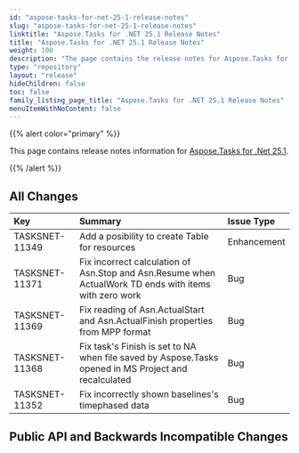 ```yaml
---
id: "aspose-tasks-for-net-25-1-release-notes"
slug: "aspose-tasks-for-net-25-1-release-notes"
linktitle: "Aspose.Tasks for .NET 25.1 Release Notes"
title: "Aspose.Tasks for .NET 25.1 Release Notes"
weight: 100
description: "The page contains the release notes for Aspose.Tasks for .NET 25.1."
type: "repository"
layout: "release"
hideChildren: false
toc: false
family_listing_page_title: "Aspose.Tasks for .NET 25.1 Release Notes"
menuItemWithNoContent: false
---
```


{{% alert color="primary" %}} 

This page contains release notes information for [Aspose.Tasks for .Net 25.1](https://releases.aspose.com/tasks/net/new-releases/aspose.tasks-for-.net-25.1/).

{{% /alert %}}

## **All Changes**

|**Key**|**Summary**|**Issue Type**|
| :- | :- | :- |
| TASKSNET-11349 | Add a posibility to create Table for resources | Enhancement |
| TASKSNET-11371 | Fix incorrect calculation of Asn.Stop and Asn.Resume when ActualWork TD ends with items with zero work | Bug |
| TASKSNET-11369 | Fix reading of Asn.ActualStart and Asn.ActualFinish properties from MPP format | Bug |
| TASKSNET-11368 | Fix task's Finish is set to NA when file saved by Aspose.Tasks opened in MS Project and recalculated | Bug |
| TASKSNET-11352 | Fix incorrectly shown baselines's timephased data | Bug |

## **Public API and Backwards Incompatible Changes**
